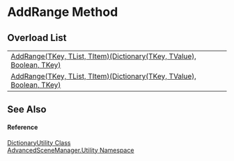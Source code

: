 # AddRange Method


## Overload List
<table>
<tr>
<td><a href="M_AdvancedSceneManager_Utility_DictionaryUtility_AddRange__3">AddRange(TKey, TList, TItem)(Dictionary(TKey, TValue), Boolean, TKey)</a></td>
<td> </td></tr>
<tr>
<td><a href="M_AdvancedSceneManager_Utility_DictionaryUtility_AddRange__3">AddRange(TKey, TList, TItem)(Dictionary(TKey, TValue), Boolean, TKey)</a></td>
<td> </td></tr>
</table>

## See Also


#### Reference
<a href="T_AdvancedSceneManager_Utility_DictionaryUtility">DictionaryUtility Class</a>  
<a href="N_AdvancedSceneManager_Utility">AdvancedSceneManager.Utility Namespace</a>  
